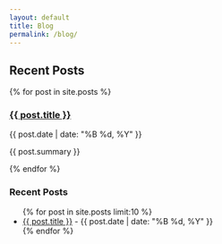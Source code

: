 ```yaml
---
layout: default
title: Blog
permalink: /blog/
---
```

<div class="content-wrapper">
  <div class="blog-posts">
    <h2>Recent Posts</h2>
    <div class="posts">
      {% for post in site.posts %}
        <div class="post">
          <h3><a href="{{ post.url }}">{{ post.title }}</a></h3>
          <p class="post-date">{{ post.date | date: "%B %d, %Y" }}</p>
          <p class="post-summary">{{ post.summary }}</p>
        </div>
      {% endfor %}
    </div>
  </div>
  <div class="sidebar">
    <h3>Recent Posts</h3>
    <ul>
      {% for post in site.posts limit:10 %}
        <li><a href="{{ post.url }}">{{ post.title }}</a> - <span>{{ post.date | date: "%B %d, %Y" }}</span></li>
      {% endfor %}
    </ul>
  </div>
</div>
